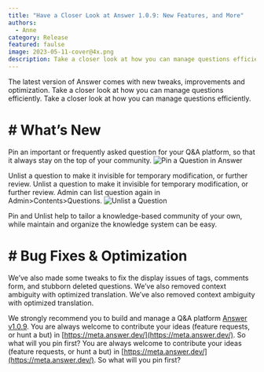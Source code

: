 ```yaml
---
title: "Have a Closer Look at Answer 1.0.9: New Features, and More"
authors:
  - Anne
category: Release
featured: faulse
image: 2023-05-11-cover@4x.png
description: Take a closer look at how you can manage questions efficiently with Answer v1.0.9.
---
```


The latest version of Answer comes with new tweaks, improvements and optimization. Take a closer look at how you can manage questions efficiently. Take a closer look at how you can manage questions efficiently.

# # What’s New
Pin an important or frequently asked question for your Q&A platform, so that it always stay on the top of your community. ![Pin a Question in Answer](1.0.9release1.gif)

Unlist a question to make it invisible for temporary modification, or further review. Unlist a question to make it invisible for temporary modification, or further review. Admin can list question again in Admin\>Contents\>Questions. ![Unlist a Question](1.0.9release2.gif)

Pin and Unlist help to tailor a knowledge-based community of your own, while maintain and organize the knowledge system can be easy.

# # Bug Fixes & Optimization
We’ve also made some tweaks to fix the display issues of tags, comments form,  and stubborn deleted questions. We’ve also removed context ambiguity with optimized translation. We’ve also removed context ambiguity with optimized translation.


We strongly recommend you to build and manage a Q&A platform [Answer v1.0.9](https://github.com/apache/incubator-answer/releases/tag/v1.0.9). You are always welcome to contribute your ideas (feature requests, or hunt a but) in [https://meta.answer.dev/](https://meta.answer.dev/). So what will you pin first? You are always welcome to contribute your ideas (feature requests, or hunt a but) in [https://meta.answer.dev/](https://meta.answer.dev/). So what will you pin first?
